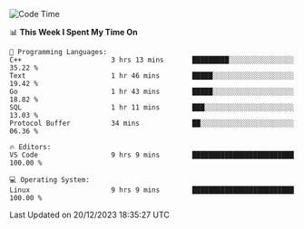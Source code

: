 
<!--START_SECTION:waka-->
![Code Time](http://img.shields.io/badge/Code%20Time-1%2C425%20hrs%2035%20mins-blue)

📊 **This Week I Spent My Time On** 

```text
💬 Programming Languages: 
C++                      3 hrs 13 mins       █████████░░░░░░░░░░░░░░░░   35.22 % 
Text                     1 hr 46 mins        █████░░░░░░░░░░░░░░░░░░░░   19.42 % 
Go                       1 hr 43 mins        █████░░░░░░░░░░░░░░░░░░░░   18.82 % 
SQL                      1 hr 11 mins        ███░░░░░░░░░░░░░░░░░░░░░░   13.03 % 
Protocol Buffer          34 mins             ██░░░░░░░░░░░░░░░░░░░░░░░   06.36 % 

🔥 Editors: 
VS Code                  9 hrs 9 mins        █████████████████████████   100.00 % 

💻 Operating System: 
Linux                    9 hrs 9 mins        █████████████████████████   100.00 % 
```


 Last Updated on 20/12/2023 18:35:27 UTC
<!--END_SECTION:waka-->

